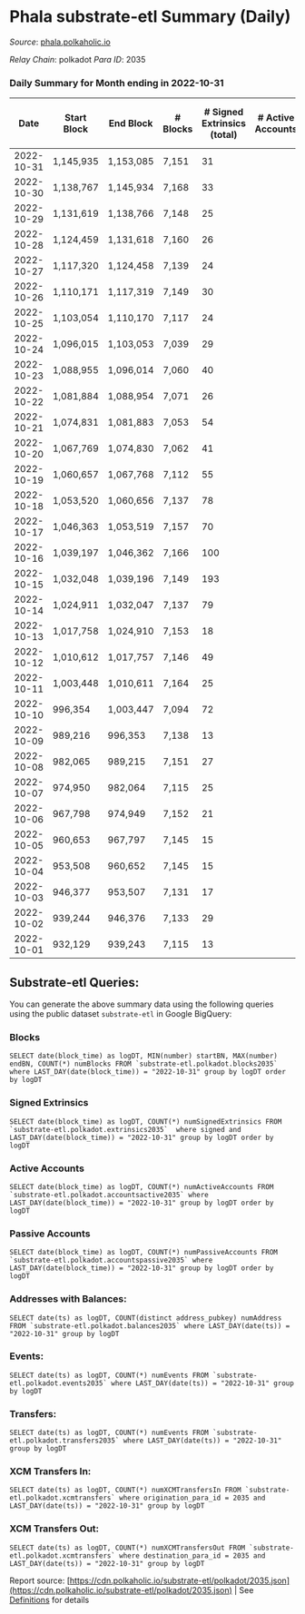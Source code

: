# Phala substrate-etl Summary (Daily)

_Source_: [phala.polkaholic.io](https://phala.polkaholic.io)

*Relay Chain*: polkadot
*Para ID*: 2035



### Daily Summary for Month ending in 2022-10-31


| Date | Start Block | End Block | # Blocks | # Signed Extrinsics (total) | # Active Accounts | # Passive | # New | # Addresses with Balances | # Events | # Transfers | # XCM Transfers In | # XCM Transfers Out | Issues | 
| ---- | ----------- | --------- | -------- | --------------------------- | ----------------- | --------- | ----- | ------------------------- | -------- | ----------- | ------------------ | ------------------- | ------ |
| 2022-10-31 | 1,145,935 | 1,153,085 | 7,151 | 31 |  |  |  | 2,791 | 14,555 | 4 ($171.18) | 4 ($146.46) |   |  |
| 2022-10-30 | 1,138,767 | 1,145,934 | 7,168 | 33 |  |  |  | 2,788 | 14,612 | 6 ($377.01) | 3 ($23.77) |   |  |
| 2022-10-29 | 1,131,619 | 1,138,766 | 7,148 | 25 |  |  |  |  | 14,491 | 7 ($722.27) |   |   |  |
| 2022-10-28 | 1,124,459 | 1,131,618 | 7,160 | 26 |  |  |  |  | 14,542 | 10 ($1,314.25) | 4 ($627.06) |   |  |
| 2022-10-27 | 1,117,320 | 1,124,458 | 7,139 | 24 |  |  |  | 2,779 | 14,465 | 5 ($303.48) | 2 ($75.37) |   |  |
| 2022-10-26 | 1,110,171 | 1,117,319 | 7,149 | 30 |  |  |  | 2,776 | 14,566 | 6 ($457.50) | 3 ($61.15) |   |  |
| 2022-10-25 | 1,103,054 | 1,110,170 | 7,117 | 24 |  |  |  | 2,773 | 14,432 | 1 ($388.05) | 1 ($3.78) |   |  |
| 2022-10-24 | 1,096,015 | 1,103,053 | 7,039 | 29 |  |  |  | 2,772 | 14,313 | 8 ($1,102.56) | 3 ($64.89) |   |  |
| 2022-10-23 | 1,088,955 | 1,096,014 | 7,060 | 40 |  |  |  | 2,765 | 14,454 | 8 ($2,726.24) | 5 ($626.30) |   |  |
| 2022-10-22 | 1,081,884 | 1,088,954 | 7,071 | 26 |  |  |  |  | 14,334 | 5 ($552.38) | 1 ($34.47) |   |  |
| 2022-10-21 | 1,074,831 | 1,081,883 | 7,053 | 54 |  |  |  | 2,760 | 14,617 | 14 ($2,754.72) | 10 ($1,183.63) |   |  |
| 2022-10-20 | 1,067,769 | 1,074,830 | 7,062 | 41 |  |  |  |  | 14,529 | 6 ($1,110.96) | 7 ($244.07) |   |  |
| 2022-10-19 | 1,060,657 | 1,067,768 | 7,112 | 55 |  |  |  |  | 14,661 | 10 ($1,307.58) | 4 ($278.73) |   |  |
| 2022-10-18 | 1,053,520 | 1,060,656 | 7,137 | 78 |  |  |  | 2,749 | 14,905 | 20 ($5,449.79) | 5 ($1,246.74) |   |  |
| 2022-10-17 | 1,046,363 | 1,053,519 | 7,157 | 70 |  |  |  |  | 14,935 | 20 ($5,456.39) | 10 ($1,857.08) |   |  |
| 2022-10-16 | 1,039,197 | 1,046,362 | 7,166 | 100 |  |  |  | 2,734 | 15,050 | 43 ($15,471.26) | 3 ($1,366.63) |   |  |
| 2022-10-15 | 1,032,048 | 1,039,196 | 7,149 | 193 |  |  |  | 2,718 | 16,014 | 74 ($13,532.58) | 38 ($9,032.65) |   |  |
| 2022-10-14 | 1,024,911 | 1,032,047 | 7,137 | 79 |  |  |  | 2,665 | 15,028 | 15 ($3,127.40) | 20 ($3,790.78) |   |  |
| 2022-10-13 | 1,017,758 | 1,024,910 | 7,153 | 18 |  |  |  |  | 14,490 | 2 ($50.40) | 4 ($0.61) |   |  |
| 2022-10-12 | 1,010,612 | 1,017,757 | 7,146 | 49 |  |  |  | 2,655 | 14,731 | 7 ($73,827.63) | 4 ($0.56) |   |  |
| 2022-10-11 | 1,003,448 | 1,010,611 | 7,164 | 25 |  |  |  | 2,655 | 14,590 | 6 ($3,020.90) | 8 ($375.28) |   |  |
| 2022-10-10 | 996,354 | 1,003,447 | 7,094 | 72 |  |  |  | 2,651 | 14,949 | 6 ($2,602.45) | 8 ($1.05) |   |  |
| 2022-10-09 | 989,216 | 996,353 | 7,138 | 13 |  |  |  | 2,646 | 14,405 | 1 ($0.86) | 1 ($9.54) |   |  |
| 2022-10-08 | 982,065 | 989,215 | 7,151 | 27 |  |  |  | 2,645 | 14,503 | 3 ($908.40) | 1 ($0.03) |   |  |
| 2022-10-07 | 974,950 | 982,064 | 7,115 | 25 |  |  |  | 2,645 | 14,431 | 1 ($7.40) | 1 ($0.09) |   |  |
| 2022-10-06 | 967,798 | 974,949 | 7,152 | 21 |  |  |  | 2,642 | 14,545 | 2 ($1,902.80) | 6 ($0.46) |   |  |
| 2022-10-05 | 960,653 | 967,797 | 7,145 | 15 |  |  |  | 2,641 | 14,424 | 5 ($1,915.67) | 1 ($0.09) |   |  |
| 2022-10-04 | 953,508 | 960,652 | 7,145 | 15 |  |  |  | 2,638 | 14,439 |   | 2 ($0.36) |   |  |
| 2022-10-03 | 946,377 | 953,507 | 7,131 | 17 |  |  |  |  | 14,444 | 2 ($444.45) | 4 ($2.82) |   |  |
| 2022-10-02 | 939,244 | 946,376 | 7,133 | 29 |  |  |  |  | 14,543 | 9 ($1,898.53) | 5 ($443.19) |   |  |
| 2022-10-01 | 932,129 | 939,243 | 7,115 | 13 |  |  |  |  | 14,320 |   |   |   |  |

## Substrate-etl Queries:
You can generate the above summary data using the following queries using the public dataset `substrate-etl` in Google BigQuery:


### Blocks
```
SELECT date(block_time) as logDT, MIN(number) startBN, MAX(number) endBN, COUNT(*) numBlocks FROM `substrate-etl.polkadot.blocks2035`  where LAST_DAY(date(block_time)) = "2022-10-31" group by logDT order by logDT
```


### Signed Extrinsics
```
SELECT date(block_time) as logDT, COUNT(*) numSignedExtrinsics FROM `substrate-etl.polkadot.extrinsics2035`  where signed and LAST_DAY(date(block_time)) = "2022-10-31" group by logDT order by logDT
```


### Active Accounts
```
SELECT date(block_time) as logDT, COUNT(*) numActiveAccounts FROM `substrate-etl.polkadot.accountsactive2035` where LAST_DAY(date(block_time)) = "2022-10-31" group by logDT order by logDT
```


### Passive Accounts
```
SELECT date(block_time) as logDT, COUNT(*) numPassiveAccounts FROM `substrate-etl.polkadot.accountspassive2035` where LAST_DAY(date(block_time)) = "2022-10-31" group by logDT order by logDT
```


### Addresses with Balances:
```
SELECT date(ts) as logDT, COUNT(distinct address_pubkey) numAddress FROM `substrate-etl.polkadot.balances2035` where LAST_DAY(date(ts)) = "2022-10-31" group by logDT
```


### Events:
```
SELECT date(ts) as logDT, COUNT(*) numEvents FROM `substrate-etl.polkadot.events2035` where LAST_DAY(date(ts)) = "2022-10-31" group by logDT
```


### Transfers:
```
SELECT date(ts) as logDT, COUNT(*) numEvents FROM `substrate-etl.polkadot.transfers2035` where LAST_DAY(date(ts)) = "2022-10-31" group by logDT
```


### XCM Transfers In:
```
SELECT date(ts) as logDT, COUNT(*) numXCMTransfersIn FROM `substrate-etl.polkadot.xcmtransfers` where origination_para_id = 2035 and LAST_DAY(date(ts)) = "2022-10-31" group by logDT
```


### XCM Transfers Out:
```
SELECT date(ts) as logDT, COUNT(*) numXCMTransfersOut FROM `substrate-etl.polkadot.xcmtransfers` where destination_para_id = 2035 and LAST_DAY(date(ts)) = "2022-10-31" group by logDT
```



Report source: [https://cdn.polkaholic.io/substrate-etl/polkadot/2035.json](https://cdn.polkaholic.io/substrate-etl/polkadot/2035.json) | See [Definitions](/DEFINITIONS.md) for details
